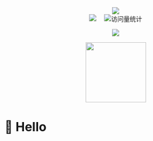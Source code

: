 <div align="center">
  
  <div align="center"> <img src="https://metrics.lecoq.io/1787648106?template=classic&config.timezone=Asia%2FShanghai"> </div>

  <!-- profile logo 个人资料徽标 -->
  <div align="center">
    <!--<a href="https:///"><img src="https://img.shields.io/badge/Website-博客-blue" /></a>&emsp;
    <a href="https://twitter.com//"><img src="https://img.shields.io/badge/Twitter-推特-blue" /></a>&emsp;
    <a href="https://www.youtube.com/"><img src="https://img.shields.io/badge/YouTube-油管-c32136" /></a>&emsp;
    <a href="https://"><img src="https://img.shields.io/badge/WeChat-微信-07c160" /></a>&emsp;
    <a href="https://space.bilibili.com/"><img src="https://img.shields.io/badge/Bilibili-B站-ff69b4" /></a>&emsp;
    <a href="https://blog.csdn.net/"><img src="https://img.shields.io/badge/CSDN-论坛-c32136" /></a>&emsp;-->
    <a href="https://www.zhihu.com/people//"><img src="https://img.shields.io/badge/Zhihu-知乎-blue" /></a>&emsp;
    <!-- visitor statistics logo 访客数统计徽标 -->
    <img src="https://komarev.com/ghpvc/?username=1787648106&label=Views&color=0e75b6&style=flat" alt="访问量统计" />
  </div>

  <!-- Snake Code Contribution Map 贪吃蛇代码贡献图 -->
  <!--<img src="https://cdn.jsdelivr.net/gh/1787648106/1787648106/profile-snake-contrib/github-contribution-grid-snake-dark.svg" />-->
  
  <!-- knock code pictures 敲代码的图片 -->
  <img src="https://cdn.jsdelivr.net/gh/sun0225SUN/sun0225SUN/assets/images/coding.gif" /><br>
  <div align="center">
  <img height="137px" src="https://github-readme-stats.vercel.app/api?username=1787648106&show_icons=true&theme=radical" />
  </div>

</div>

#  🙋 Hello
